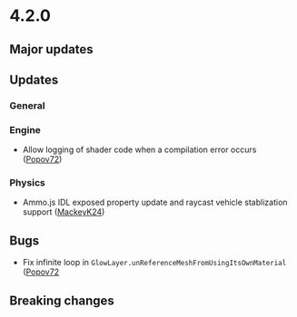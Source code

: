 # 4.2.0

## Major updates

## Updates

### General

### Engine

- Allow logging of shader code when a compilation error occurs ([Popov72](https://github.com/Popov72))

### Physics
- Ammo.js IDL exposed property update and raycast vehicle stablization support ([MackeyK24](https://github.com/MackeyK24))

## Bugs

- Fix infinite loop in `GlowLayer.unReferenceMeshFromUsingItsOwnMaterial` ([Popov72](https://github.com/Popov72)

## Breaking changes

